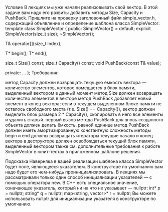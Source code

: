 Условие 
В лекциях мы уже начали реализовывать свой вектор. В этой задаче вам надо его развить: добавить методы Size, Capacity и PushBack. Пришлите на проверку заголовочный файл simple_vector.h, содержащий объявление и определение шаблона класса SimpleVector:
  template <typename T>
class SimpleVector {
public:
  SimpleVector() = default;
  explicit SimpleVector(size_t size);
  ~SimpleVector();

  T& operator[](size_t index);

  T* begin();
  T* end();

  size_t Size() const;
  size_t Capacity() const;
  void PushBack(const T& value);

private:
  ...
};
Требования:

метод Capacity должен возвращать текущую ёмкость вектора — количество элементов, которое помещается в блок памяти, выделенный вектором в данный момент
метод Size должен возвращать количество элементов в векторе
метод PushBack добавляет новый элемент в конец вектора; если в текущем выделенном блоке памяти не осталось свободного места (т.е. Size() == Capacity()), вектор должен выделить блок размера 2 * Capacity(), скопировать в него все элементы и удалить старый.
первый вызов метода PushBack для вновь созданного объекта должен делать ёмкость, равной единице
метод PushBack должен иметь амортизированную константную сложность
методы begin и end должны возвращать итераторы текущие начало и конец вектора
в деструкторе должен освобождаться текущий блок памяти, выделенный вектором
также см. дополнительные требования к работе SimpleVector в юнит-тестах в приложенном шаблоне решения.

Подсказка
Наверняка в вашей реализации шаблона класса SimpleVector будет поле, являющееся указателем. В конструкторе по умолчанию вам надо будет его чем-нибудь проинициализировать. В лекциях мы рассматривали только один способ инициализации указателей — с помощью оператора new. В C++ есть специальное значение, означающее указатель, который ни на что не указывает — nullptr: 
int* p = nullptr;
string* q = nullptr;
map<string, vector<int>>* r = nullptr;
Вы можете использовать nullptr для инициализации указателя в конструкторе по умолчанию.